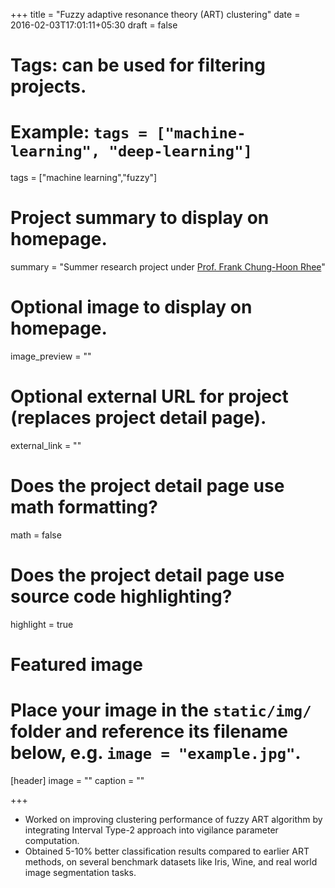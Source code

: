 +++
title = "Fuzzy adaptive resonance theory (ART) clustering"
date = 2016-02-03T17:01:11+05:30
draft = false

# Tags: can be used for filtering projects.
# Example: `tags = ["machine-learning", "deep-learning"]`
tags = ["machine learning","fuzzy"]

# Project summary to display on homepage.
summary = "Summer research project under [Prof. Frank Chung-Hoon Rhee](http://fuzzy.hanyang.ac.kr/members_prof.html)"

# Optional image to display on homepage.
image_preview = ""

# Optional external URL for project (replaces project detail page).
external_link = ""

# Does the project detail page use math formatting?
math = false

# Does the project detail page use source code highlighting?
highlight = true

# Featured image
# Place your image in the `static/img/` folder and reference its filename below, e.g. `image = "example.jpg"`.
[header]
image = ""
caption = ""

+++
* Worked on improving clustering performance of fuzzy ART algorithm by integrating Interval Type-2 approach into vigilance parameter computation.
* Obtained 5-10% better classification results compared to earlier ART methods, on several benchmark datasets like Iris, Wine, and real world image segmentation tasks.